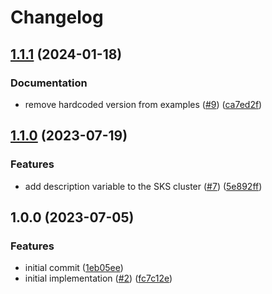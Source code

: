 # Changelog

## [1.1.1](https://github.com/camptocamp/devops-stack-module-cluster-sks/compare/v1.1.0...v1.1.1) (2024-01-18)


### Documentation

* remove hardcoded version from examples ([#9](https://github.com/camptocamp/devops-stack-module-cluster-sks/issues/9)) ([ca7ed2f](https://github.com/camptocamp/devops-stack-module-cluster-sks/commit/ca7ed2f172398409a9352ab91b8ae536683a7738))

## [1.1.0](https://github.com/camptocamp/devops-stack-module-cluster-sks/compare/v1.0.0...v1.1.0) (2023-07-19)


### Features

* add description variable to the SKS cluster ([#7](https://github.com/camptocamp/devops-stack-module-cluster-sks/issues/7)) ([5e892ff](https://github.com/camptocamp/devops-stack-module-cluster-sks/commit/5e892ff2140bfdb2d459b36cf33fcd8f8d2c54ae))

## 1.0.0 (2023-07-05)


### Features

* initial commit ([1eb05ee](https://github.com/camptocamp/devops-stack-module-cluster-sks/commit/1eb05eec029100c51dc7732f41aae45418ddeb84))
* initial implementation ([#2](https://github.com/camptocamp/devops-stack-module-cluster-sks/issues/2)) ([fc7c12e](https://github.com/camptocamp/devops-stack-module-cluster-sks/commit/fc7c12e77f3098af4d3d790e4b1cf073adce36ea))
